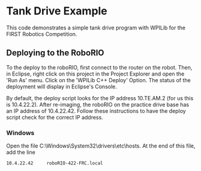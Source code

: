 # Tank Drive Example
This code demonstrates a simple tank drive program with WPILib for the FIRST Robotics Competition.

## Deploying to the RoboRIO
To the deploy to the roboRIO, first connect to the router on the robot. Then, in Eclipse, right click on this project in the Project Explorer and open the 'Run As' menu. Click on the 'WPILib C++ Deploy' Option. The status of the deployment will display in Eclipse's Console.

By default, the deploy script looks for the IP address 10.TE.AM.2 (for us this is 10.4.22.2). After re-imaging, the roboRIO on the practice drive base has an IP address of 10.4.22.42. Follow these instructions to have the deploy script check for the correct IP address.

### Windows
Open the file C:\Windows\System32\drivers\etc\hosts. At the end of this file, add the line

`10.4.22.42		roboRIO-422-FRC.local`
